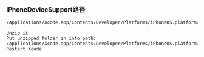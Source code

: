 ### iPhoneDeviceSupport路径

```
/Applications/Xcode.app/Contents/Developer/Platforms/iPhoneOS.platform/DeviceSupport/
```
```
Unzip it
Put unzipped folder in into path:
/Applications/Xcode.app/Contents/Developer/Platforms/iPhoneOS.platform/DeviceSupport/
Restart Xcode
```